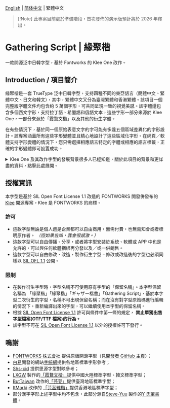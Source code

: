 [English](./README.md) | <span lang="zh-CN"> [简体中文](./README-ZHS.md) </span> | <span lang="zh-TW"> 繁體中文 </span>

> <div lang="zh-tw">
> 
> [!Note]
> 此專案目前處於準備階段，首次發佈的演示版預計將於 2026 年釋出。
> </div>

<div lang="zh-tw"> 

 # Gathering Script | 緣聚楷   
 一款開源泛中日韓字型，基於 Fontworks 的 Klee One 改作。 
 
 ## Introduction / 項目簡介 
 緣聚楷是一套 TrueType 泛中日韓字型，支持四種不同的東亞語言（簡體中文、繁體中文、日文和韓文），其中，繁體中文又分為臺灣繁體和香港繁體。該項目一個完整版字體文件均包含約 5 萬個字形，可共同呈現一致的視覺美感。該字體還包含多個西文字形，支持拉丁語、希臘語和俄語文本，這些字形一部分來源於 Klee One，一部分來源於「霞鶩文楷」以及其他的衍生字體。   
  
 在有些情況下，基於同一個原始表意文字的字可能有多達五個區域差異化的字形設計。該專案涵蓋所有這些字形變體並且精心地設計了這些區域化字形。在網頁／軟體支持字形變體的情況下，您只需選擇相應語言特定的字體或相應的語言標籤，正確的字形變體即可設置成功。
 
   <details>  
   <summary>Klee One 及其改作字型的發展背景很多人已經知道，關於此項目的背景和更詳盡的資料，點擊此處展開。</summary> 
  
   2020 年 12 月，日本著名字體廠商 FONTWORKS 在 GitHub 上以開源授權釋出 [Klee One](https://github.com/fontworks-fonts/Klee) 字型，震驚字型圈。Klee One 因其兼具楷體筆調、又似仿宋整齊端正，具高易讀性與溫暖外形，非常適合內文排版，亦因此廣受中文使用者喜好。與一般的教科書體相比，Klee One 保留了傳統印刷體的一些特徵。2021 年，LXGW 在其基礎上增補和修改字形，製成「霞鶩文楷」/ LXGW WenKai 字體，受到廣泛歡迎。除此之外，一些字體設計師／愛好者也製作了其他的衍生版本，如「芫荽」/ Iansui、「芫茜雅楷」/ JyunsaiKaai 等。在字體設計師／愛好者的努力下，一系列基於 Klee One 衍生的字體支持的字元數遠大於原有的字元數。 
  
   然而，不同字形之間的統合是一個問題。有的和原字型 Klee One 或其他衍生專案共用同一字形，有的卻做出了修改。對於 Klee One 不包含的字，新補的字之間的設計比例、設計間架具有一定的差異。這些新補字在不同字型對照時較為明顯。在大字符集和標準規範之間，字形統合成了亟待解決的問題。 
  
   我們希望能夠製作出一個類似於思源黑體、思源宋體那樣的大字符集和字形整合兼具的字型，為此本項目誕生了。 
   </details> 
  
 ## 授權資訊 
 本字型是基於 SIL Open Font License 1.1 改造的 FONTWORKS 開發併發布的 [Klee](https://github.com/fontworks-fonts/Klee) 開源專案。Klee 是 FONTWORKS 的商標。 
  
 ### 許可   
 - 這款字型無論是個人還是企業都可以自由商用，無需付費，也無需知會或者標明原作者。 *（但如果告知，我會很感激。）* 
 - 這款字型可以自由傳播、分享，或者將字型安裝於系統、軟體或 APP 中也是允許的，可以與任何軟體捆綁再分發以及／或一併銷售。 
 - 這款字型可以自由修改、改造，製作衍生字型。修改或改造後的字型也必須同樣以 [SIL OFL 1.1](https://scripts.sil.org/OFL) 公開。 

 ### 限制   
 - 在製作衍生字型時，字型名稱不可使用原有字型的「保留名稱」。本字型保留名稱為 
 <span lang="zh-cn">「缘聚楷」</span><span lang="zh-tw">「緣聚楷」</span><span lang="ja-jp">「ギャザー楷書」</span>「Gathering Script」，基於本字型二次衍生的字型，名稱不可出現保留名稱；而在沒有對字型原始碼進行編輯的情況下，重新編譯出來的字型，可以繼續使用本字型的保留名稱。 
 - 根據 [SIL Open Font License 1.1](https://scripts.sil.org/OFL) 許可與條件中第一條的規定， **禁止單獨出售字型檔案(OTF/TTF 檔案)的行為。** 
 - 該字型不可在 [SIL Open Font License 1.1](https://scripts.sil.org/OFL) 以外的授權許可下發行。 

 ## 鳴謝 
 - [FONTWORKS 株式會社](http://fontworks.co.jp) 提供原版開源字型（見[開發者 GitHub 主頁](https://github.com/fontworks-fonts/)）；  
 - [白易](https://github.com/yi-bai)開發的網站[字統網](https://zi.tools)提供各地區標準字形參考；   
 - [Shs-cid](https://github.com/NightFurySL2001/shs-cid) 提供思源字型對映參考；   
 - [LXGW](https://github.com/lxgw) 製作的[「霞鶩文楷」](https://github.com/lxgw/LxgwWenKai)提供中國大陸標準字型、韓文標準字型； 
 - [ButTaiwan](https://github.com/ButTaiwan) 改作的[「芫荽」](https://github.com/ButTaiwan/iansui)提供臺灣地區標準字型； 
 - [ItMarki](https://github.com/ItMarki) 改作的 [「芫茜雅楷」](https://github.com/ItMarki/jyunsaikaai)提供香港地區標準字型； 
 - 部分漢字字形上述字型中均不包含，此部分源自[Steve-Yuu](https://github.com/Steve-Yuu) 製作的[Y 氏筆書體](https://github.com/Steve-Yuu/YshiPen-Shuti)。 
  
 </div>